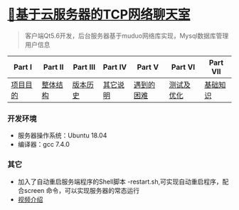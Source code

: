 # [:frog:基于云服务器的TCP网络聊天室](https://github.com/Realself-Ma/Maze-Dungeon)
> 客户端Qt5.6开发，后台服务器基于muduo网络库实现，Mysql数据库管理用户信息
>

| Part Ⅰ                                                       | Part Ⅱ                                                       | Part Ⅲ                                                       | Part Ⅳ                                                       | Part Ⅴ                                                       | Part Ⅵ                                                       | Part Ⅶ                                                       |
| ------------------------------------------------------------ | ------------------------------------------------------------ | ------------------------------------------------------------ | ------------------------------------------------------------ | ------------------------------------------------------------ | ------------------------------------------------------------ | ------------------------------------------------------------ |
| [项目目的](https://github.com/Realself-Ma/TcpChatRoom/blob/master/%E9%A1%B9%E7%9B%AE%E7%9B%AE%E7%9A%84.md) | [整体结构](https://github.com/Realself-Ma/TcpChatRoom/blob/master/%E6%95%B4%E4%BD%93%E7%BB%93%E6%9E%84.md) | [版本历史](https://github.com/Realself-Ma/TcpChatRoom/blob/master/%E7%89%88%E6%9C%AC%E5%8E%86%E5%8F%B2.md) | [其它说明](https://github.com/Realself-Ma/TcpChatRoom/blob/master/%E5%85%B6%E5%AE%83%E8%AF%B4%E6%98%8E.md) | [遇到的困难](https://github.com/Realself-Ma/TcpChatRoom/blob/master/%E9%81%87%E5%88%B0%E7%9A%84%E5%9B%B0%E9%9A%BE.md) | [测试及优化](https://github.com/Realself-Ma/TcpChatRoom/blob/master/%E6%B5%8B%E8%AF%95%E5%8F%8A%E4%BC%98%E5%8C%96.md) | [基础知识](https://github.com/Realself-Ma/TcpChatRoom/blob/master/%E5%9F%BA%E7%A1%80%E7%9F%A5%E8%AF%86.md) |

### 开发环境

- 服务器操作系统：Ubuntu 18.04
- 编译器：gcc 7.4.0

### 其它

- 加入了自动重启服务端程序的Shell脚本 -restart.sh,可实现自动重启程序，配合screen 命令，可以实现服务器的常态运行
- [视频介绍](https://www.bilibili.com/video/av74080010)